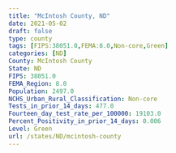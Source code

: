 ```yaml
---
title: "McIntosh County, ND"
date: 2021-05-02
draft: false
type: county
tags: [FIPS:38051.0,FEMA:8.0,Non-core,Green]
categories: [ND]
County: McIntosh County
State: ND
FIPS: 38051.0
FEMA_Region: 8.0
Population: 2497.0
NCHS_Urban_Rural_Classification: Non-core
Tests_in_prior_14_days: 477.0
Fourteen_day_test_rate_per_100000: 19103.0
Percent_Positivity_in_prior_14_days: 0.006
Level: Green
url: /states/ND/mcintosh-county
---
```



